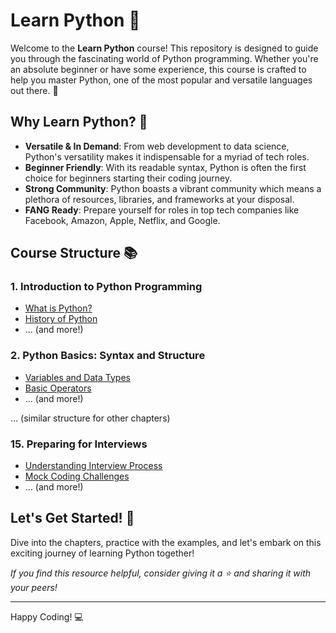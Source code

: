 
# Learn Python 🐍

Welcome to the **Learn Python** course! This repository is designed to guide you through the fascinating world of Python programming. Whether you're an absolute beginner or have some experience, this course is crafted to help you master Python, one of the most popular and versatile languages out there. 🚀

## Why Learn Python? 🤔

- **Versatile & In Demand**: From web development to data science, Python's versatility makes it indispensable for a myriad of tech roles.
- **Beginner Friendly**: With its readable syntax, Python is often the first choice for beginners starting their coding journey.
- **Strong Community**: Python boasts a vibrant community which means a plethora of resources, libraries, and frameworks at your disposal.
- **FANG Ready**: Prepare yourself for roles in top tech companies like Facebook, Amazon, Apple, Netflix, and Google.

## Course Structure 📚

### 1. Introduction to Python Programming
   - [What is Python?](01_introduction_to_python_programming/01.01_what_is_python.md)
   - [History of Python](01_introduction_to_python_programming/01.02_history_of_python.md)
   - ... (and more!)

### 2. Python Basics: Syntax and Structure
   - [Variables and Data Types](02_python_basics_syntax_and_structure/02.01_variables_and_data_types.md)
   - [Basic Operators](02_python_basics_syntax_and_structure/02.02_basic_operators.md)
   - ... (and more!)

... (similar structure for other chapters)

### 15. Preparing for Interviews
   - [Understanding Interview Process](15_preparing_for_interviews/15.01_understanding_interview_process.md)
   - [Mock Coding Challenges](15_preparing_for_interviews/15.02_mock_coding_challenges.md)
   - ... (and more!)

## Let's Get Started! 🎉

Dive into the chapters, practice with the examples, and let's embark on this exciting journey of learning Python together!

_If you find this resource helpful, consider giving it a ⭐ and sharing it with your peers!_

---

Happy Coding! 💻
